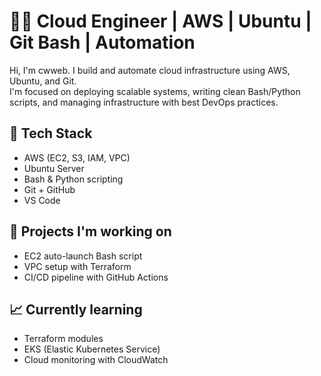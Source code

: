  # 👨‍💻 Cloud Engineer | AWS | Ubuntu | Git Bash | Automation

Hi, I'm cwweb. I build and automate cloud infrastructure using AWS, Ubuntu, and Git.  
I'm focused on deploying scalable systems, writing clean Bash/Python scripts, and managing infrastructure with best DevOps practices.

## 🚀 Tech Stack
- AWS (EC2, S3, IAM, VPC)
- Ubuntu Server
- Bash & Python scripting
- Git + GitHub
- VS Code

## 🔧 Projects I'm working on
- EC2 auto-launch Bash script
- VPC setup with Terraform
- CI/CD pipeline with GitHub Actions

## 📈 Currently learning
- Terraform modules
- EKS (Elastic Kubernetes Service)
- Cloud monitoring with CloudWatch
